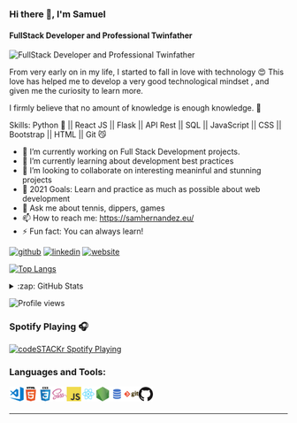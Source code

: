 ### Hi there 👋, I'm Samuel
#### FullStack Developer and Professional Twinfather
![FullStack Developer and Professional Twinfather](https://user-images.githubusercontent.com/74045391/113511297-74dcef00-955f-11eb-9963-ae7277b1e373.png)

From very early on in my life, I started to fall in love with technology 😍 This love has helped me to develop a very good technological mindset , and given me the curiosity to learn more. 

I firmly believe that no amount of knowledge  is enough knowledge. 🧠

Skills: Python 🐍 || React JS || Flask || API Rest || SQL || JavaScript || CSS || Bootstrap || HTML || Git 😼

- 🔭 I’m currently working on Full Stack Development projects. 
- 🌱 I’m currently learning about development best practices  
- 👯 I’m looking to collaborate on interesting meaninful and stunning projects 
- 🥅 2021 Goals: Learn and practice as much as possible about web development
- 💬 Ask me about tennis, dippers, games 
- 📫 How to reach me: https://samhernandez.eu/ 
- ⚡ Fun fact: You can always learn! 


[<img src='https://cdn.jsdelivr.net/npm/simple-icons@3.0.1/icons/github.svg' alt='github' height='40'>](https://github.com/SamHnnz)  [<img src='https://cdn.jsdelivr.net/npm/simple-icons@3.0.1/icons/linkedin.svg' alt='linkedin' height='40'>](https://www.linkedin.com/in/samuelhernandezl/)  [<img src='https://cdn.jsdelivr.net/npm/simple-icons@3.0.1/icons/icloud.svg' alt='website' height='40'>](https://samhernandez.eu/)  

[![Top Langs](https://github-readme-stats.vercel.app/api/top-langs/?username=SamHnnz)](https://github.com/anuraghazra/github-readme-stats)

<details>
  
  <summary>:zap: GitHub Stats</summary>
  <img align="left" alt="SamHnnz's GitHub Stats" src="https://github-readme-stats.codestackr.vercel.app/api?username=SamHnnz&show_icons=true&hide_border=true" />
  
</details>


![Profile views](https://gpvc.arturio.dev/SamHnnz)  



### Spotify Playing 🎧

[<img src="https://now-playing-codestackr.vercel.app/api/spotify-playing" alt="codeSTACKr Spotify Playing" width="350" />](https://open.spotify.com/playlist/7uSBrTu6MXgaPhZatVlRx1)

### Languages and Tools:

[<img align="left" alt="Visual Studio Code" width="26px" src="https://raw.githubusercontent.com/github/explore/80688e429a7d4ef2fca1e82350fe8e3517d3494d/topics/visual-studio-code/visual-studio-code.png" />][samGit]
[<img align="left" alt="HTML5" width="26px" src="https://raw.githubusercontent.com/github/explore/80688e429a7d4ef2fca1e82350fe8e3517d3494d/topics/html/html.png" />][samGit]
[<img align="left" alt="CSS3" width="26px" src="https://raw.githubusercontent.com/github/explore/80688e429a7d4ef2fca1e82350fe8e3517d3494d/topics/css/css.png" />][samGit]
[<img align="left" alt="Sass" width="26px" src="https://raw.githubusercontent.com/github/explore/80688e429a7d4ef2fca1e82350fe8e3517d3494d/topics/sass/sass.png" />][samGit]
[<img align="left" alt="JavaScript" width="26px" src="https://raw.githubusercontent.com/github/explore/80688e429a7d4ef2fca1e82350fe8e3517d3494d/topics/javascript/javascript.png" />][samGit]
[<img align="left" alt="React" width="26px" src="https://raw.githubusercontent.com/github/explore/80688e429a7d4ef2fca1e82350fe8e3517d3494d/topics/react/react.png" />][samGit]
[<img align="left" alt="Node.js" width="26px" src="https://raw.githubusercontent.com/github/explore/80688e429a7d4ef2fca1e82350fe8e3517d3494d/topics/nodejs/nodejs.png" />][samGit]
[<img align="left" alt="SQL" width="26px" src="https://raw.githubusercontent.com/github/explore/80688e429a7d4ef2fca1e82350fe8e3517d3494d/topics/sql/sql.png" />][samGit]
[<img align="left" alt="Git" width="26px" src="https://raw.githubusercontent.com/github/explore/80688e429a7d4ef2fca1e82350fe8e3517d3494d/topics/git/git.png" />][samGit]
[<img align="left" alt="GitHub" width="26px" src="https://raw.githubusercontent.com/github/explore/78df643247d429f6cc873026c0622819ad797942/topics/github/github.png" />][samGit]

<br />
<br />

---

[website]: https://samhernandez.eu
[samGit]: https://github.com/SamHnnz
[linkedin]: https://www.linkedin.com/in/samuelhernandezl/
